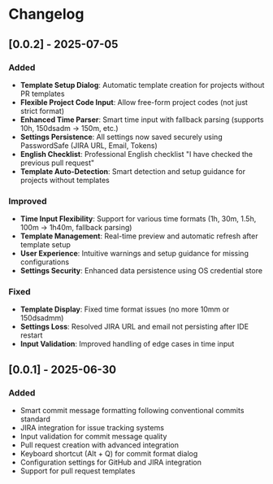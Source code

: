 # Changelog

## [0.0.2] - 2025-07-05

### Added

- **Template Setup Dialog**: Automatic template creation for projects without PR templates
- **Flexible Project Code Input**: Allow free-form project codes (not just strict format)
- **Enhanced Time Parser**: Smart time input with fallback parsing (supports 10h, 150dsadm → 150m, etc.)
- **Settings Persistence**: All settings now saved securely using PasswordSafe (JIRA URL, Email, Tokens)
- **English Checklist**: Professional English checklist "I have checked the previous pull request"
- **Template Auto-Detection**: Smart detection and setup guidance for projects without templates

### Improved

- **Time Input Flexibility**: Support for various time formats (1h, 30m, 1.5h, 100m → 1h40m, fallback parsing)
- **Template Management**: Real-time preview and automatic refresh after template setup
- **User Experience**: Intuitive warnings and setup guidance for missing configurations
- **Settings Security**: Enhanced data persistence using OS credential store

### Fixed

- **Template Display**: Fixed time format issues (no more 10mm or 150dsadmm)
- **Settings Loss**: Resolved JIRA URL and email not persisting after IDE restart
- **Input Validation**: Improved handling of edge cases in time input

## [0.0.1] - 2025-06-30

### Added

- Smart commit message formatting following conventional commits standard
- JIRA integration for issue tracking systems
- Input validation for commit message quality
- Pull request creation with advanced integration
- Keyboard shortcut (Alt + Q) for commit format dialog
- Configuration settings for GitHub and JIRA integration
- Support for pull request templates
